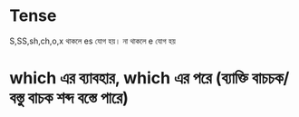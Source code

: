 # Tense

S,SS,sh,ch,o,x থাকলে es যোগ হয়।
না থাকলে e যোগ হয়



# which এর ব্যাবহার,  which এর পরে (ব্যাক্তি বাচচক/বস্তু বাচক শব্দ বস্তে পারে)
